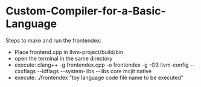 # Custom-Compiler-for-a-Basic-Language


Steps to make and run the frontendex:  

- Place frontend.cpp in llvm-project/build/bin  
- open the terminal in the same directory  
- execute: clang++ -g frontendex.cpp -o frontendex -g -O3 llvm-config --cxxflags --ldflags --system-libs --libs core mcjit native  
- execute: ./frontendex "toy language code file name to be executed"  
